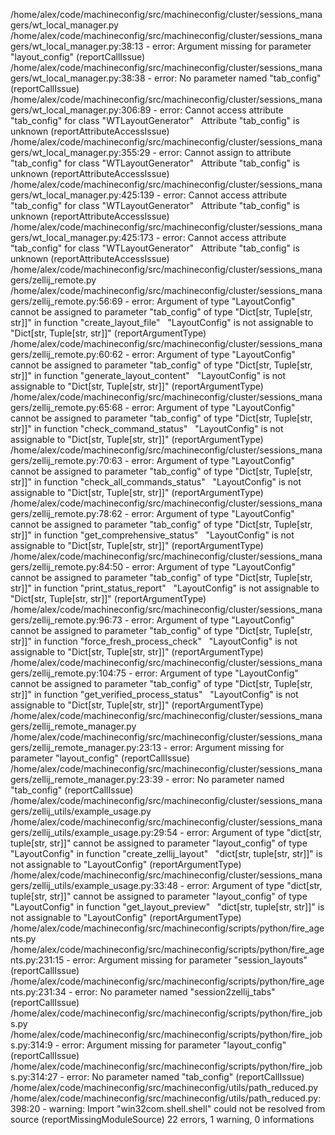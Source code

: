 /home/alex/code/machineconfig/src/machineconfig/cluster/sessions_managers/wt_local_manager.py
  /home/alex/code/machineconfig/src/machineconfig/cluster/sessions_managers/wt_local_manager.py:38:13 - error: Argument missing for parameter "layout_config" (reportCallIssue)
  /home/alex/code/machineconfig/src/machineconfig/cluster/sessions_managers/wt_local_manager.py:38:38 - error: No parameter named "tab_config" (reportCallIssue)
  /home/alex/code/machineconfig/src/machineconfig/cluster/sessions_managers/wt_local_manager.py:306:89 - error: Cannot access attribute "tab_config" for class "WTLayoutGenerator"
    Attribute "tab_config" is unknown (reportAttributeAccessIssue)
  /home/alex/code/machineconfig/src/machineconfig/cluster/sessions_managers/wt_local_manager.py:355:29 - error: Cannot assign to attribute "tab_config" for class "WTLayoutGenerator"
    Attribute "tab_config" is unknown (reportAttributeAccessIssue)
  /home/alex/code/machineconfig/src/machineconfig/cluster/sessions_managers/wt_local_manager.py:425:139 - error: Cannot access attribute "tab_config" for class "WTLayoutGenerator"
    Attribute "tab_config" is unknown (reportAttributeAccessIssue)
  /home/alex/code/machineconfig/src/machineconfig/cluster/sessions_managers/wt_local_manager.py:425:173 - error: Cannot access attribute "tab_config" for class "WTLayoutGenerator"
    Attribute "tab_config" is unknown (reportAttributeAccessIssue)
/home/alex/code/machineconfig/src/machineconfig/cluster/sessions_managers/zellij_remote.py
  /home/alex/code/machineconfig/src/machineconfig/cluster/sessions_managers/zellij_remote.py:56:69 - error: Argument of type "LayoutConfig" cannot be assigned to parameter "tab_config" of type "Dict[str, Tuple[str, str]]" in function "create_layout_file"
    "LayoutConfig" is not assignable to "Dict[str, Tuple[str, str]]" (reportArgumentType)
  /home/alex/code/machineconfig/src/machineconfig/cluster/sessions_managers/zellij_remote.py:60:62 - error: Argument of type "LayoutConfig" cannot be assigned to parameter "tab_config" of type "Dict[str, Tuple[str, str]]" in function "generate_layout_content"
    "LayoutConfig" is not assignable to "Dict[str, Tuple[str, str]]" (reportArgumentType)
  /home/alex/code/machineconfig/src/machineconfig/cluster/sessions_managers/zellij_remote.py:65:68 - error: Argument of type "LayoutConfig" cannot be assigned to parameter "tab_config" of type "Dict[str, Tuple[str, str]]" in function "check_command_status"
    "LayoutConfig" is not assignable to "Dict[str, Tuple[str, str]]" (reportArgumentType)
  /home/alex/code/machineconfig/src/machineconfig/cluster/sessions_managers/zellij_remote.py:70:63 - error: Argument of type "LayoutConfig" cannot be assigned to parameter "tab_config" of type "Dict[str, Tuple[str, str]]" in function "check_all_commands_status"
    "LayoutConfig" is not assignable to "Dict[str, Tuple[str, str]]" (reportArgumentType)
  /home/alex/code/machineconfig/src/machineconfig/cluster/sessions_managers/zellij_remote.py:78:62 - error: Argument of type "LayoutConfig" cannot be assigned to parameter "tab_config" of type "Dict[str, Tuple[str, str]]" in function "get_comprehensive_status"
    "LayoutConfig" is not assignable to "Dict[str, Tuple[str, str]]" (reportArgumentType)
  /home/alex/code/machineconfig/src/machineconfig/cluster/sessions_managers/zellij_remote.py:84:50 - error: Argument of type "LayoutConfig" cannot be assigned to parameter "tab_config" of type "Dict[str, Tuple[str, str]]" in function "print_status_report"
    "LayoutConfig" is not assignable to "Dict[str, Tuple[str, str]]" (reportArgumentType)
  /home/alex/code/machineconfig/src/machineconfig/cluster/sessions_managers/zellij_remote.py:96:73 - error: Argument of type "LayoutConfig" cannot be assigned to parameter "tab_config" of type "Dict[str, Tuple[str, str]]" in function "force_fresh_process_check"
    "LayoutConfig" is not assignable to "Dict[str, Tuple[str, str]]" (reportArgumentType)
  /home/alex/code/machineconfig/src/machineconfig/cluster/sessions_managers/zellij_remote.py:104:75 - error: Argument of type "LayoutConfig" cannot be assigned to parameter "tab_config" of type "Dict[str, Tuple[str, str]]" in function "get_verified_process_status"
    "LayoutConfig" is not assignable to "Dict[str, Tuple[str, str]]" (reportArgumentType)
/home/alex/code/machineconfig/src/machineconfig/cluster/sessions_managers/zellij_remote_manager.py
  /home/alex/code/machineconfig/src/machineconfig/cluster/sessions_managers/zellij_remote_manager.py:23:13 - error: Argument missing for parameter "layout_config" (reportCallIssue)
  /home/alex/code/machineconfig/src/machineconfig/cluster/sessions_managers/zellij_remote_manager.py:23:39 - error: No parameter named "tab_config" (reportCallIssue)
/home/alex/code/machineconfig/src/machineconfig/cluster/sessions_managers/zellij_utils/example_usage.py
  /home/alex/code/machineconfig/src/machineconfig/cluster/sessions_managers/zellij_utils/example_usage.py:29:54 - error: Argument of type "dict[str, tuple[str, str]]" cannot be assigned to parameter "layout_config" of type "LayoutConfig" in function "create_zellij_layout"
    "dict[str, tuple[str, str]]" is not assignable to "LayoutConfig" (reportArgumentType)
  /home/alex/code/machineconfig/src/machineconfig/cluster/sessions_managers/zellij_utils/example_usage.py:33:48 - error: Argument of type "dict[str, tuple[str, str]]" cannot be assigned to parameter "layout_config" of type "LayoutConfig" in function "get_layout_preview"
    "dict[str, tuple[str, str]]" is not assignable to "LayoutConfig" (reportArgumentType)
/home/alex/code/machineconfig/src/machineconfig/scripts/python/fire_agents.py
  /home/alex/code/machineconfig/src/machineconfig/scripts/python/fire_agents.py:231:15 - error: Argument missing for parameter "session_layouts" (reportCallIssue)
  /home/alex/code/machineconfig/src/machineconfig/scripts/python/fire_agents.py:231:34 - error: No parameter named "session2zellij_tabs" (reportCallIssue)
/home/alex/code/machineconfig/src/machineconfig/scripts/python/fire_jobs.py
  /home/alex/code/machineconfig/src/machineconfig/scripts/python/fire_jobs.py:314:9 - error: Argument missing for parameter "layout_config" (reportCallIssue)
  /home/alex/code/machineconfig/src/machineconfig/scripts/python/fire_jobs.py:314:27 - error: No parameter named "tab_config" (reportCallIssue)
/home/alex/code/machineconfig/src/machineconfig/utils/path_reduced.py
  /home/alex/code/machineconfig/src/machineconfig/utils/path_reduced.py:398:20 - warning: Import "win32com.shell.shell" could not be resolved from source (reportMissingModuleSource)
22 errors, 1 warning, 0 informations

